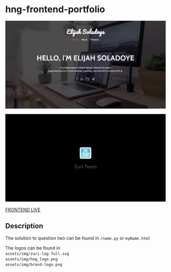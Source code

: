 # hng-frontend-portfolio

![HNG PORTFOLIO](preview.png?raw=true "HNG PORTFOLIO")

![HNG PORTFOLIO](logo-preview.png?raw=true "HNG PORTFOLIO")
<!-- ![HNG PORTFOLIO](responsive-preview.png?raw=true "HNG PORTFOLIO") -->

<a href="https://jovial-gates-85c4db.netlify.app/">FRONTEND LIVE</a>
<br>
## Description
The solution to question two can be found in `/name.py` or `myName.html` <br/>

The logos can be found in <br/>
`assets/img/zuri-log-full.svg ` <br/>
`assets/img/hng_logo.png ` <br/>
`assets/img/brand-logo.png `

<br/>

<!-- ![HNG LOGO](assets/img/hng_logo.png?raw=true "HNG LOGO")
![HNG LOGO](assets/img/brand-logo.png?raw=true "HNG LOGO") -->
